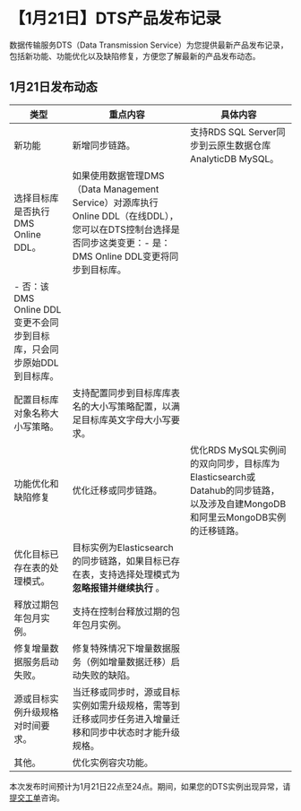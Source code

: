 # 【1月21日】DTS产品发布记录

数据传输服务DTS（Data Transmission Service）为您提供最新产品发布记录，包括新功能、功能优化以及缺陷修复，方便您了解最新的产品发布动态。

## 1月21日发布动态

|类型|重点内容|具体内容|
|--|----|----|
|新功能|新增同步链路。|支持RDS SQL Server同步到云原生数据仓库AnalyticDB MySQL。|
|选择目标库是否执行DMS Online DDL。|如果使用数据管理DMS（Data Management Service）对源库执行Online DDL（在线DDL），您可以在DTS控制台选择是否同步这类变更：-   是：DMS Online DDL变更将同步到目标库。
-   否：该DMS Online DDL变更不会同步到目标库，只会同步原始DDL到目标库。 |
|配置目标库对象名称大小写策略。|支持配置同步到目标库库表名的大小写策略配置，以满足目标库英文字母大小写要求。|
|功能优化和缺陷修复|优化迁移或同步链路。|优化RDS MySQL实例间的双向同步，目标库为Elasticsearch或Datahub的同步链路，以及涉及自建MongoDB和阿里云MongoDB实例的迁移链路。|
|优化目标已存在表的处理模式。|目标实例为Elasticsearch的同步链路，如果目标已存在表，支持选择处理模式为**忽略报错并继续执行** 。|
|释放过期包年包月实例。|支持在控制台释放过期的包年包月实例。|
|修复增量数据服务启动失败。|修复特殊情况下增量数据服务（例如增量数据迁移）启动失败的缺陷。|
|源或目标实例升级规格对时间要求。|当迁移或同步时，源或目标实例如需升级规格，需等到迁移或同步任务进入增量迁移和同步中状态时才能升级规格。|
|其他。|优化实例容灾功能。|

本次发布时间预计为1月21日22点至24点。期间，如果您的DTS实例出现异常，请[提交工单](https://selfservice.console.aliyun.com/ticket/category/redis/today)咨询。

